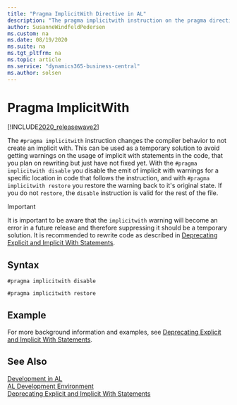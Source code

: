 ```yaml
---
title: "Pragma ImplicitWith Directive in AL"
description: "The pragma implicitwith instruction on the pragma directive in AL"
author: SusanneWindfeldPedersen
ms.custom: na
ms.date: 08/19/2020
ms.suite: na
ms.tgt_pltfrm: na
ms.topic: article
ms.service: "dynamics365-business-central"
ms.author: solsen
---
```


# Pragma ImplicitWith

[!INCLUDE[2020_releasewave2](../../includes/2020_releasewave2.md)]

The `#pragma implicitwith` instruction changes the compiler behavior to not create an implicit with. This can be used as a temporary solution to avoid getting warnings on the usage of implicit with statements in the code, that you plan on rewriting but just have not fixed yet. With the `#pragma implicitwith disable` you disable the emit of implicit with warnings for a specific location in code that follows the instruction, and with `#pragma implicitwith restore` you restore the warning back to it's original state. If you do not `restore`, the `disable` instruction is valid for the rest of the file.

> [!IMPORTANT]  
> It is important to be aware that the `implicitwith` warning will become an error in a future release and therefore suppressing it should be a temporary solution. It is recommended to rewrite code as described in [Deprecating Explicit and Implicit With Statements](../devenv-deprecating-with-statements-overview.md).

## Syntax

```
#pragma implicitwith disable
```

```
#pragma implicitwith restore
```

## Example

For more background information and examples, see [Deprecating Explicit and Implicit With Statements](../devenv-deprecating-with-statements-overview.md).

## See Also

[Development in AL](../devenv-dev-overview.md)  
[AL Development Environment](../devenv-reference-overview.md)  
[Deprecating Explicit and Implicit With Statements](../devenv-deprecating-with-statements-overview.md)